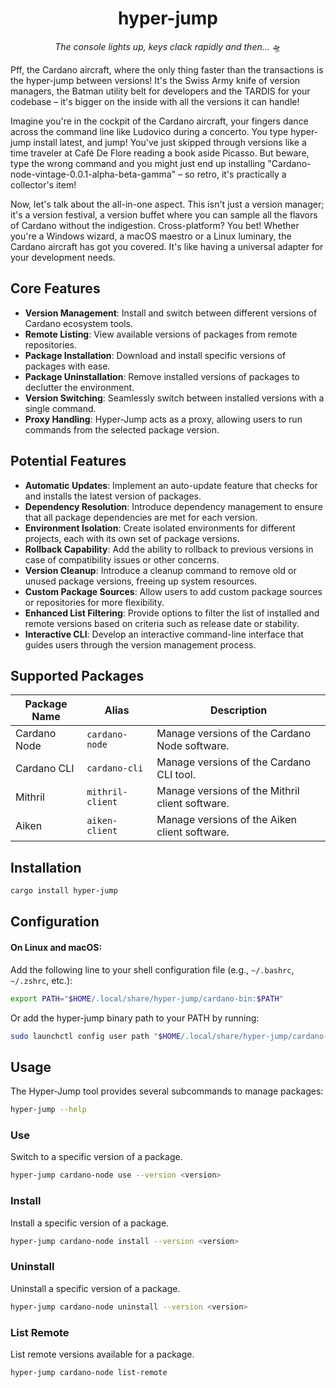 <div align="center">

# hyper-jump

_The console lights up, keys clack rapidly and then..._ 🛸

</div>

Pff, the Cardano aircraft, where the only thing faster than the transactions is the hyper-jump between versions! It's the Swiss Army knife of version managers, the Batman utility belt for developers and the TARDIS for your codebase – it's bigger on the inside with all the versions it can handle!

Imagine you're in the cockpit of the Cardano aircraft, your fingers dance across the command line like Ludovico during a concerto. You type hyper-jump install latest, and jump! You've just skipped through versions like a time traveler at Café De Flore reading a book aside Picasso. But beware, type the wrong command and you might just end up installing "Cardano-node-vintage-0.0.1-alpha-beta-gamma" – so retro, it's practically a collector's item!

Now, let's talk about the all-in-one aspect. This isn't just a version manager; it's a version festival, a version buffet where you can sample all the flavors of Cardano without the indigestion. Cross-platform? You bet! Whether you're a Windows wizard, a macOS maestro or a Linux luminary, the Cardano aircraft has got you covered. It's like having a universal adapter for your development needs.

## Core Features

- **Version Management**: Install and switch between different versions of Cardano ecosystem tools.
- **Remote Listing**: View available versions of packages from remote repositories.
- **Package Installation**: Download and install specific versions of packages with ease.
- **Package Uninstallation**: Remove installed versions of packages to declutter the environment.
- **Version Switching**: Seamlessly switch between installed versions with a single command.
- **Proxy Handling**: Hyper-Jump acts as a proxy, allowing users to run commands from the selected package version.

## Potential Features

- **Automatic Updates**: Implement an auto-update feature that checks for and installs the latest version of packages.
- **Dependency Resolution**: Introduce dependency management to ensure that all package dependencies are met for each version.
- **Environment Isolation**: Create isolated environments for different projects, each with its own set of package versions.
- **Rollback Capability**: Add the ability to rollback to previous versions in case of compatibility issues or other concerns.
- **Version Cleanup**: Introduce a cleanup command to remove old or unused package versions, freeing up system resources.
- **Custom Package Sources**: Allow users to add custom package sources or repositories for more flexibility.
- **Enhanced List Filtering**: Provide options to filter the list of installed and remote versions based on criteria such as release date or stability.
- **Interactive CLI**: Develop an interactive command-line interface that guides users through the version management process.

## Supported Packages

| Package Name | Alias            | Description                                     |
| ------------ | ---------------- | ----------------------------------------------- |
| Cardano Node | `cardano-node`   | Manage versions of the Cardano Node software.   |
| Cardano CLI  | `cardano-cli`    | Manage versions of the Cardano CLI tool.        |
| Mithril      | `mithril-client` | Manage versions of the Mithril client software. |
| Aiken        | `aiken-client`   | Manage versions of the Aiken client software.   |

## Installation

```bash
cargo install hyper-jump
```

## Configuration

#### On Linux and macOS:

Add the following line to your shell configuration file (e.g., `~/.bashrc`, `~/.zshrc`, etc.):

```bash
export PATH="$HOME/.local/share/hyper-jump/cardano-bin:$PATH"
```

Or add the hyper-jump binary path to your PATH by running:

```bash
sudo launchctl config user path "$HOME/.local/share/hyper-jump/cardano-bin:${PATH}"
```

## Usage

The Hyper-Jump tool provides several subcommands to manage packages:

```bash
hyper-jump --help
```

### Use

Switch to a specific version of a package.

```sh
hyper-jump cardano-node use --version <version>
```

### Install

Install a specific version of a package.

```sh
hyper-jump cardano-node install --version <version>
```

### Uninstall

Uninstall a specific version of a package.

```sh
hyper-jump cardano-node uninstall --version <version>
```

### List Remote

List remote versions available for a package.

```sh
hyper-jump cardano-node list-remote
```
